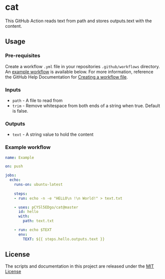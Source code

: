 # cat

This GitHub Action reads text from path and stores outputs.text with the content.

## Usage

### Pre-requisites

Create a workflow `.yml` file in your repositories `.github/workflows` directory. An [example workflow](#example-workflow) is available below. For more information, reference the GitHub Help Documentation for [Creating a workflow file](https://help.github.com/en/articles/configuring-a-workflow#creating-a-workflow-file).

### Inputs

* `path` - A file to read from
* `trim` - Remove whitespace from both ends of a string when true. Default is false.

### Outputs

* `text` - A string value to hold the content

### Example workflow

```yaml
name: Example

on: push

jobs:
  echo:
    runs-on: ubuntu-latest
    
    steps:
    - run: echo -n -e "HELLO\n !\n World!" > text.txt

    - uses: pCYSl5EDgo/cat@master
      id: hello
      with:
        path: text.txt

    - run: echo $TEXT
      env:
        TEXT: ${{ steps.hello.outputs.text }}
```

## License

The scripts and documentation in this project are released under the [MIT License](LICENSE)
